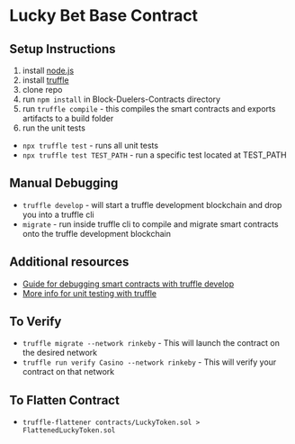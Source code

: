 # Lucky Bet Base Contract

## Setup Instructions
1. install [node.js](https://nodejs.org/en/)
2. install [truffle](https://www.trufflesuite.com/truffle)
3. clone repo
4. run `npm install` in Block-Duelers-Contracts directory
5. run `truffle compile` - this compiles the smart contracts and exports artifacts to a build folder
6. run the unit tests
  * `npx truffle test` - runs all unit tests
  * `npx truffle test TEST_PATH` - run a specific test located at TEST_PATH

## Manual Debugging
 * `truffle develop` - will start a truffle development blockchain and drop you into a truffle cli
 * `migrate` - run inside truffle cli to compile and migrate smart contracts onto the truffle development blockchain

## Additional resources
 * [Guide for debugging smart contracts with truffle develop](https://www.trufflesuite.com/tutorials/debugging-a-smart-contract)
 * [More info for unit testing with truffle](https://www.trufflesuite.com/docs/truffle/testing/testing-your-contracts)

 ## To Verify
 * `truffle migrate --network rinkeby` - This will launch the contract on the desired network
 * `truffle run verify Casino --network rinkeby` - This will verify your contract on that network

 ## To Flatten Contract
 * `truffle-flattener contracts/LuckyToken.sol > FlattenedLuckyToken.sol`